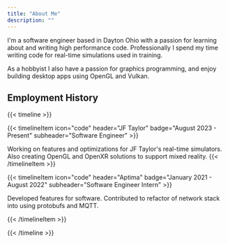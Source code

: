 ```yaml
---
title: "About Me"
description: ""
---
```


I'm a software engineer based in Dayton Ohio with a passion for learning about and writing high performance code. Professionally I spend my time writing code for real-time simulations used in training.

As a hobbyist I also have a passion for graphics programming, and enjoy building desktop apps using OpenGL and Vulkan.

## Employment History

{{< timeline >}}

{{< timelineItem icon="code" header="JF Taylor" badge="August 2023 - Present" subheader="Software Engineer" >}}

Working on features and optimizations for JF Taylor's real-time simulators. Also creating OpenGL and OpenXR solutions to support mixed reality.
{{< /timelineItem >}}

{{< timelineItem icon="code" header="Aptima" badge="January 2021 - August 2022" subheader="Software Engineer Intern" >}}

Developed features for software. Contributed to refactor of network stack into using protobufs and MQTT.

{{< /timelineItem >}}

{{< /timeline >}}
